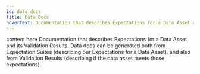 ```yaml
---
id: data_docs
title: Data Docs
hoverText: Documentation that describes Expectations for a Data Asset and its Validation Results.
---
```



content here
Documentation that describes Expectations for a Data Asset and its Validation Results. Data docs can be generated both from Expectation Suites (describing our Expectations for a Data Asset), and also from Validation Results (describing if the data asset meets those expectations).